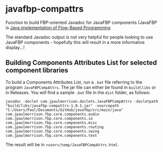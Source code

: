 # javafbp-compattrs

Function to build FBP-oriented Javadoc for JavaFBP components (JavaFBP is [Java implementation of Flow-Based Programming](https://github.com/jpaulm/javafbp)

The standard Javadoc output is not very helpful for people looking to use JavaFBP components - hopefully this will result in a more informative display...!

## Building Components Attributes List for selected component libraries

To build a Components Attributes List, run a `.bat` file referring to the program `JavaFBPCompAttrs`.  The jar file can either be found in `build\libs` or in Releases.  You will find a sample `.bat` file in the `dist` folder, as follows: 

    javadoc -doclet com.jpaulmorrison.doclets.JavaFBPCompAttrs -docletpath "build/libs/javafbp-compattrs-1.0.1.jar" -sourcepath  "C:/Users/Paul/Documents/GitHub/javafbp/src/main/java" com.jpaulmorrison.fbp.core.components.audio  com.jpaulmorrison.fbp.core.components.io  com.jpaulmorrison.fbp.core.components.misc  com.jpaulmorrison.fbp.core.components.routing  com.jpaulmorrison.fbp.core.components.swing  com.jpaulmorrison.fbp.core.components.text
    
The result will be in `<user>/temp/JavaFBPCompAttrs.html`. 


